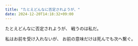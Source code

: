 ```yaml
---
title: "たとえどんなに否定されようが、"
date: 2024-12-20T14:18:32+09:00
---
```

たとえどんなに否定されようが、
戦うのは私だ。

私はお前を受け入れないが、
お前の意味だけは死んでも次へ繋ぐ。
